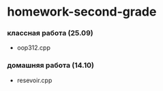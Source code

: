 # homework-second-grade
### классная работа (25.09)
- oop312.cpp
### домашняя работа (14.10)
- resevoir.cpp
